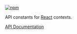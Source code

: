 [![npm](https://img.shields.io/npm/v/@acoustic-content-sdk/react-redux-hooks.svg?style=flat-square)](https://www.npmjs.com/package/@acoustic-content-sdk/react-redux-hooks)

API constants for [React](https://reactjs.org/) contexts.

[API Documentation](./markdown/react-redux-hooks.md)
